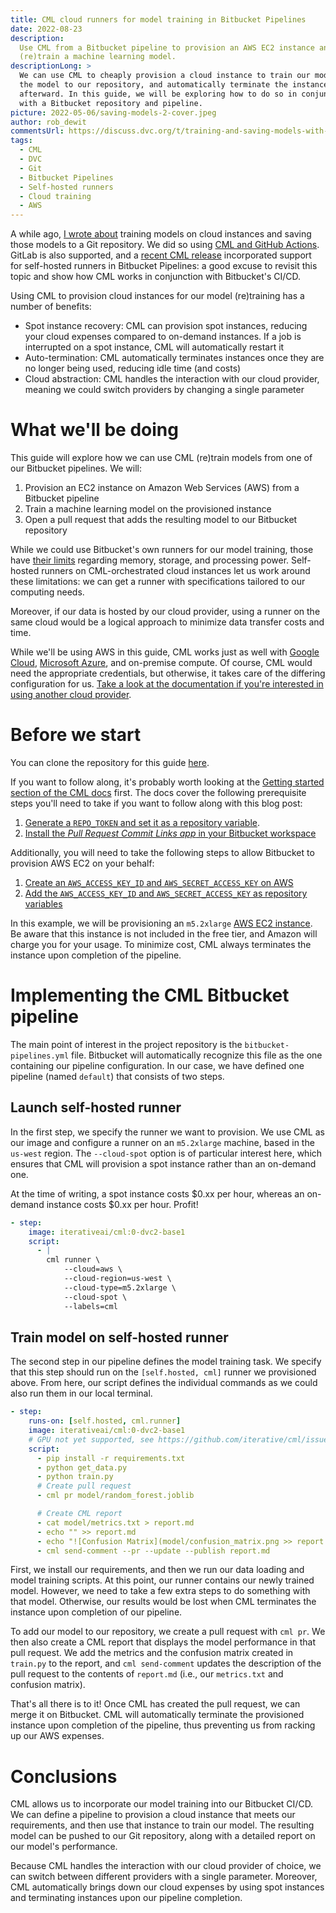 ```yaml
---
title: CML cloud runners for model training in Bitbucket Pipelines
date: 2022-08-23
description:
  Use CML from a Bitbucket pipeline to provision an AWS EC2 instance and
  (re)train a machine learning model.
descriptionLong: >
  We can use CML to cheaply provision a cloud instance to train our model, push
  the model to our repository, and automatically terminate the instance
  afterward. In this guide, we will be exploring how to do so in conjunction
  with a Bitbucket repository and pipeline.
picture: 2022-05-06/saving-models-2-cover.jpeg
author: rob_dewit
commentsUrl: https://discuss.dvc.org/t/training-and-saving-models-with-cml-on-a-self-hosted-aws-ec2-runner/1155
tags:
  - CML
  - DVC
  - Git
  - Bitbucket Pipelines
  - Self-hosted runners
  - Cloud training
  - AWS
---
```


A while ago, [I wrote about](https://dvc.org/blog/CML-runners-saving-models-1)
training models on cloud instances and saving those models to a Git repository.
We did so using [CML and GitHub Actions](https://cml.dev/doc/start/github).
GitLab is also supported, and a
[recent CML release](https://github.com/iterative/cml/releases/tag/v0.16.0)
incorporated support for self-hosted runners in Bitbucket Pipelines: a good
excuse to revisit this topic and show how CML works in conjunction with
Bitbucket's CI/CD.

Using CML to provision cloud instances for our model (re)training has a number
of benefits:

- Spot instance recovery: CML can provision spot instances, reducing your cloud
  expenses compared to on-demand instances. If a job is interrupted on a spot
  instance, CML will automatically restart it
- Auto-termination: CML automatically terminates instances once they are no
  longer being used, reducing idle time (and costs)
- Cloud abstraction: CML handles the interaction with our cloud provider,
  meaning we could switch providers by changing a single parameter

# What we'll be doing

This guide will explore how we can use CML (re)train models from one of our
Bitbucket pipelines. We will:

1. Provision an EC2 instance on Amazon Web Services (AWS) from a Bitbucket
   pipeline
1. Train a machine learning model on the provisioned instance
1. Open a pull request that adds the resulting model to our Bitbucket repository

While we could use Bitbucket's own runners for our model training, those have
[their limits](https://janosmiko.com/blog/2021-09-18-demystifying-bitbucket-pipelines-memory-limits/)
regarding memory, storage, and processing power. Self-hosted runners on
CML-orchestrated cloud instances let us work around these limitations: we can
get a runner with specifications tailored to our computing needs.

Moreover, if our data is hosted by our cloud provider, using a runner on the
same cloud would be a logical approach to minimize data transfer costs and time.

<admon type="tip">

While we'll be using AWS in this guide, CML works just as well with
[Google Cloud](https://cloud.google.com/),
[Microsoft Azure](https://azure.microsoft.com/en-us/), and on-premise compute.
Of course, CML would need the appropriate credentials, but otherwise, it takes
care of the differing configuration for us.
[Take a look at the documentation if you're interested in using another cloud provider](https://cml.dev/doc/self-hosted-runners#cloud-compute-resource-credentials).

</admon>

# Before we start

You can clone the repository for this guide
[here](https://bitbucket.org/iterative-ai/example_model_export_cml/src/main/).

If you want to follow along, it's probably worth looking at the
[Getting started section of the CML docs](https://cml.dev/doc/start/bitbucket)
first. The docs cover the following prerequisite steps you'll need to take if
you want to follow along with this blog post:

1. [Generate a `REPO_TOKEN` and set it as a repository variable](https://cml.dev/doc/self-hosted-runners?tab=Bitbucket#personal-access-token).
2. [Install the _Pull Request Commit Links app_ in your Bitbucket workspace](https://cml.dev/doc/ref/send-comment#bitbucket)

Additionally, you will need to take the following steps to allow Bitbucket to
provision AWS EC2 on your behalf:

1. [Create an `AWS_ACCESS_KEY_ID` and `AWS_SECRET_ACCESS_KEY` on AWS](https://docs.aws.amazon.com/cli/latest/userguide/cli-configure-quickstart.html#cli-configure-quickstart-creds)
2. [Add the `AWS_ACCESS_KEY_ID` and `AWS_SECRET_ACCESS_KEY` as repository variables](https://support.atlassian.com/bitbucket-cloud/docs/variables-and-secrets/)

<admon type="warn">

In this example, we will be provisioning an `m5.2xlarge`
[AWS EC2 instance](https://aws.amazon.com/ec2/instance-types/). Be aware that
this instance is not included in the free tier, and Amazon will charge you for
your usage. To minimize cost, CML always terminates the instance upon completion
of the pipeline.

</admon>

# Implementing the CML Bitbucket pipeline

The main point of interest in the project repository is the
`bitbucket-pipelines.yml` file. Bitbucket will automatically recognize this file
as the one containing our pipeline configuration. In our case, we have defined
one pipeline (named `default`) that consists of two steps.

## Launch self-hosted runner

In the first step, we specify the runner we want to provision. We use CML as our
image and configure a runner on an `m5.2xlarge` machine, based in the `us-west`
region. The `--cloud-spot` option is of particular interest here, which ensures
that CML will provision a spot instance rather than an on-demand one.

At the time of writing, a spot instance costs $0.xx per hour, whereas an
on-demand instance costs $0.xx per hour. Profit!

```yaml
- step:
    image: iterativeai/cml:0-dvc2-base1
    script:
      - |
        cml runner \
            --cloud=aws \
            --cloud-region=us-west \
            --cloud-type=m5.2xlarge \
            --cloud-spot \
            --labels=cml
```

## Train model on self-hosted runner

The second step in our pipeline defines the model training task. We specify that
this step should run on the `[self.hosted, cml]` runner we provisioned above.
From here, our script defines the individual commands as we could also run them
in our local terminal.

```yaml
- step:
    runs-on: [self.hosted, cml.runner]
    image: iterativeai/cml:0-dvc2-base1
    # GPU not yet supported, see https://github.com/iterative/cml/issues/1015
    script:
      - pip install -r requirements.txt
      - python get_data.py
      - python train.py
      # Create pull request
      - cml pr model/random_forest.joblib

      # Create CML report
      - cat model/metrics.txt > report.md
      - echo "" >> report.md
      - echo "![Confusion Matrix](model/confusion_matrix.png >> report.md
      - cml send-comment --pr --update --publish report.md
```

First, we install our requirements, and then we run our data loading and model
training scripts. At this point, our runner contains our newly trained model.
However, we need to take a few extra steps to do something with that model.
Otherwise, our results would be lost when CML terminates the instance upon
completion of our pipeline.

To add our model to our repository, we create a pull request with `cml pr`. We
then also create a CML report that displays the model performance in that pull
request. We add the metrics and the confusion matrix created in `train.py` to
the report, and `cml send-comment` updates the description of the pull request
to the contents of `report.md` (i.e., our `metrics.txt` and confusion matrix).

That's all there is to it! Once CML has created the pull request, we can merge
it on Bitbucket. CML will automatically terminate the provisioned instance upon
completion of the pipeline, thus preventing us from racking up our AWS expenses.

# Conclusions

CML allows us to incorporate our model training into our Bitbucket CI/CD. We can
define a pipeline to provision a cloud instance that meets our requirements, and
then use that instance to train our model. The resulting model can be pushed to
our Git repository, along with a detailed report on our model's performance.

Because CML handles the interaction with our cloud provider of choice, we can
switch between different providers with a single parameter. Moreover, CML
automatically brings down our cloud expenses by using spot instances and
terminating instances upon our pipeline completion.
